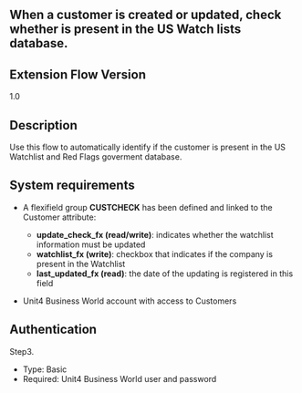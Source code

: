## When a customer is created or updated, check whether is present in the US Watch lists database.

## Extension Flow Version
1.0

## Description

Use this flow to automatically identify if the customer is present in the US Watchlist and Red Flags goverment database. 

## System requirements
- A flexifield group **CUSTCHECK** has been defined and linked to the Customer attribute:
    * **update_check_fx (read/write)**: indicates whether the watchlist information must be updated
    * **watchlist_fx (write)**: checkbox that indicates if the company is present in the Watchlist 
    * **last_updated_fx (read)**: the date of the updating is registered in this field
 
- Unit4 Business World account with access to Customers

## Authentication

Step3.
- Type: Basic
- Required: Unit4 Business World user and password




